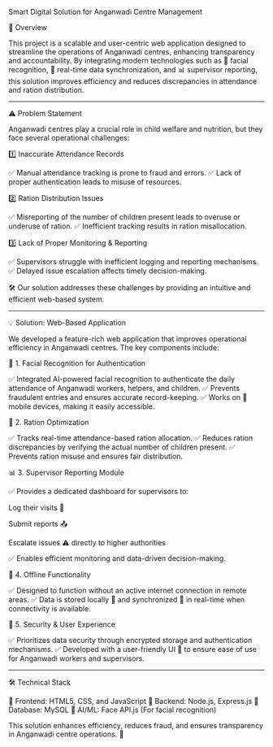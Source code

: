 
Smart Digital Solution for Anganwadi Centre Management

📌 Overview

This project is a scalable and user-centric web application designed to streamline the operations of Anganwadi centres, enhancing transparency and accountability. By integrating modern technologies such as 📸 facial recognition, 🔄 real-time data synchronization, and 📊 supervisor reporting, this solution improves efficiency and reduces discrepancies in attendance and ration distribution.


---

⚠️ Problem Statement

Anganwadi centres play a crucial role in child welfare and nutrition, but they face several operational challenges:

1️⃣ Inaccurate Attendance Records

✅ Manual attendance tracking is prone to fraud and errors.
✅ Lack of proper authentication leads to misuse of resources.

2️⃣ Ration Distribution Issues

✅ Misreporting of the number of children present leads to overuse or underuse of ration.
✅ Inefficient tracking results in ration misallocation.

3️⃣ Lack of Proper Monitoring & Reporting

✅ Supervisors struggle with inefficient logging and reporting mechanisms.
✅ Delayed issue escalation affects timely decision-making.

🛠️ Our solution addresses these challenges by providing an intuitive and efficient web-based system.


---

💡 Solution: Web-Based Application

We developed a feature-rich web application that improves operational efficiency in Anganwadi centres. The key components include:

📸 1. Facial Recognition for Authentication

✅ Integrated AI-powered facial recognition to authenticate the daily attendance of Anganwadi workers, helpers, and children.
✅ Prevents fraudulent entries and ensures accurate record-keeping.
✅ Works on 📱 mobile devices, making it easily accessible.

🍚 2. Ration Optimization

✅ Tracks real-time attendance-based ration allocation.
✅ Reduces ration discrepancies by verifying the actual number of children present.
✅ Prevents ration misuse and ensures fair distribution.

📊 3. Supervisor Reporting Module

✅ Provides a dedicated dashboard for supervisors to:

Log their visits 📝

Submit reports 📤

Escalate issues ⚠️ directly to higher authorities


✅ Enables efficient monitoring and data-driven decision-making.

📡 4. Offline Functionality

✅ Designed to function without an active internet connection in remote areas.
✅ Data is stored locally 📂 and synchronized 🔄 in real-time when connectivity is available.

🔐 5. Security & User Experience

✅ Prioritizes data security through encrypted storage and authentication mechanisms.
✅ Developed with a user-friendly UI 🎨 to ensure ease of use for Anganwadi workers and supervisors.


---

🛠️ Technical Stack

🎨 Frontend: HTML5, CSS, and JavaScript
🚀 Backend: Node.js, Express.js
💾 Database: MySQL
🤖 AI/ML: Face API.js (For facial recognition)

This solution enhances efficiency, reduces fraud, and ensures transparency in Anganwadi centre operations. 🚀